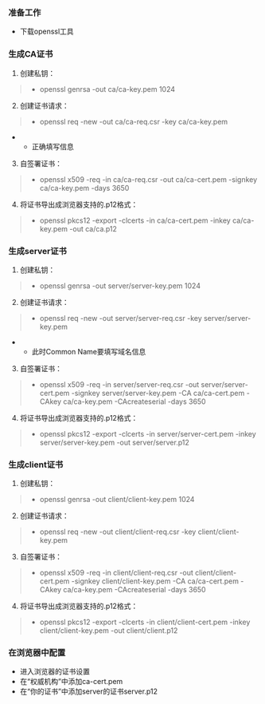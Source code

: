 ### 准备工作
- 下载openssl工具
### 生成CA证书
1. 创建私钥：
> - openssl genrsa -out ca/ca-key.pem 1024
2. 创建证书请求：
> - openssl req -new -out ca/ca-req.csr -key ca/ca-key.pem
- - 正确填写信息
3. 自签署证书：
> - openssl x509 -req -in ca/ca-req.csr -out ca/ca-cert.pem -signkey ca/ca-key.pem -days 3650
4. 将证书导出成浏览器支持的.p12格式：
> - openssl pkcs12 -export -clcerts -in ca/ca-cert.pem -inkey ca/ca-key.pem -out ca/ca.p12
### 生成server证书
1. 创建私钥：
> - openssl genrsa -out server/server-key.pem 1024
2. 创建证书请求：
> - openssl req -new -out server/server-req.csr -key server/server-key.pem
- - 此时Common Name要填写域名信息
3. 自签署证书：
> - openssl x509 -req -in server/server-req.csr -out server/server-cert.pem -signkey server/server-key.pem -CA ca/ca-cert.pem -CAkey ca/ca-key.pem -CAcreateserial -days 3650
4. 将证书导出成浏览器支持的.p12格式：
> - openssl pkcs12 -export -clcerts -in server/server-cert.pem -inkey server/server-key.pem -out server/server.p12
### 生成client证书
1. 创建私钥：
> - openssl genrsa -out client/client-key.pem 1024
2. 创建证书请求：
> - openssl req -new -out client/client-req.csr -key client/client-key.pem
3. 自签署证书：
> - openssl x509 -req -in client/client-req.csr -out client/client-cert.pem -signkey client/client-key.pem -CA ca/ca-cert.pem -CAkey ca/ca-key.pem -CAcreateserial -days 3650
4. 将证书导出成浏览器支持的.p12格式：
> - openssl pkcs12 -export -clcerts -in client/client-cert.pem -inkey client/client-key.pem -out client/client.p12
### 在浏览器中配置
- 进入浏览器的证书设置
- 在“权威机构”中添加ca-cert.pem
- 在“你的证书”中添加server的证书server.p12